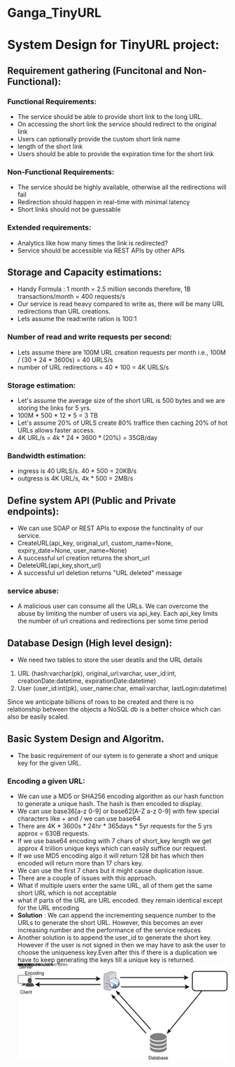 # Ganga_TinyURL

# System Design for TinyURL project:

## Requirement gathering (Funcitonal and Non-Functional):
### Functional Requirements:
- The service should be able to provide short link to the long URL.
- On accessing the short link the service should redirect to the original link
- Users can optionally provide the custom short link name
- length of the short link 
- Users should be able to provide the expiration time for the short link

### Non-Functional Requirements:
- The service should be highly available, otherwise all the redirections will fail
- Redirection should happen in real-time with minimal latency
- Short links should not be guessable

### Extended requirements:
- Analytics like how many times the link is redirected?
- Service should be accessible via REST APIs by other APIs

## Storage and Capacity estimations:
- Handy Formula : 1 month = 2.5 million seconds therefore, 1B transactions/month = 400 requests/s
- Our service is read heavy compared to write as, there will be many URL redirections than URL creations.
- Lets assume the read:write ration is 100:1

### Number of read and write requests per second:
- Lets assume there are 100M URL creation requests per month i.e., 100M / (30 * 24 * 3600s) = 40 URLS/s
- number of URL redirections = 40 * 100 = 4K URLS/s

### Storage estimation:
- Let's assume the average size of the short URL is 500 bytes and we are storing the links for 5 yrs.
- 100M * 500 * 12 * 5 = 3 TB
- Let's assume 20% of URLS create 80% traffice then caching 20% of hot URLs allows faster access.
- 4K URL/s = 4k * 24 * 3600 * (20%) = 35GB/day

### Bandwidth estimation:
- ingress is 40 URLS/s. 40 * 500 = 20KB/s
- outgress is 4K URL/s, 4k * 500 = 2MB/s


## Define system API (Public and Private endpoints):
- We can use SOAP or REST APIs to expose the functinality of our service.
- CreateURL(api_key, original_url, custom_name=None, expiry_date=None, user_name=None)
- A successful url creation returns the short_url
- DeleteURL(api_key,short_url)
- A successful url deletion returns "URL deleted" message

### service abuse:
- A malicious user can consume all the URLs. We can overcome the abuse by limiting the number of users via api_key. Each api_key limits the number of url creations and redirections per some time period

## Database Design (High level design):
- We need two tables to store the user deatils and the URL details
1) URL (hash:varchar(pk), original_url:varchar, user_id:int, creationDate:datetime, expirationDate:datetime)
2) User (user_id:int(pk), user_name:char, email:varchar, lastLogin:datetime)

Since we anticipate billions of rows to be created and there is no relationship between the objects a NoSQL db is a better choice which can also be easily scaled.

## Basic System Design and Algoritm.
- The basic requirement of our sytem is to generate a short and unique key for the given URL.

### Encoding a given URL:
- We can use a MD5 or SHA256 encoding algorithm as our hash function to generate a unique hash. The hash is then encoded to display.
- We can use base36[a-z 0-9] or base62[A-Z a-z 0-9] with few special characters like + and / we can use base64
- There are 4K * 3600s * 24hr * 365days * 5yr requests for the 5 yrs approx = 630B requests.
- If we use base64 encoding with 7 chars of short_key length we get approx 4 triilion unique keys which can easily suffice our request.
- If we use MD5 encoding algo it will return 128 bit has which then encoded will return more than 17 chars key.
- We can use the first 7 chars but it might cause duplication issue.
- There are a couple of issues with this approach.
- What if multiple users enter the same URL, all of them get the same short URL which is not acceptable
- what if parts of the URL are URL encoded. they remain identical except for the URL encoding
- **Solution** : We can append the incrementing sequence number to the URLs to generate the short URL. However, this becomes an ever increasing number and the performance of the service reduces
- Another solution is to append the user_id to generate the short key. However if the user is not signed in then we may have to ask the user to choose the uniqueness key.Even after this if there is a duplication we have to keep generating the keys till a unique key is returned.
![](images/TinyURL_encoding_decoding_messages.svg)
